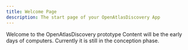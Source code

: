 ```yaml
---
title: Welcome Page
description: The start page of your OpenAtlasDiscovery App
---
```


<p class="title">
    Welcome to the OpenAtlas<span class="font-weight-light">Discovery</span> prototype
    Content will be the early days of computers. Currently it is still in the conception phase.
</p>
